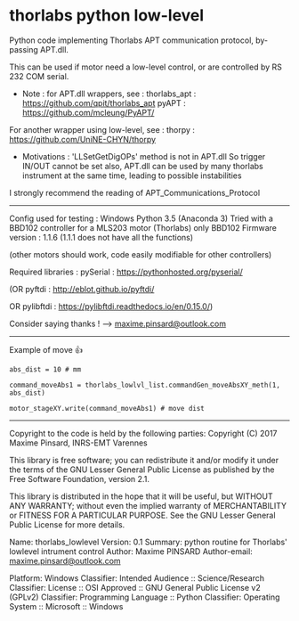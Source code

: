 # thorlabs python low-level
Python code implementing Thorlabs APT communication protocol, by-passing APT.dll.

This can be used if motor need a low-level control, or are controlled by RS 232 COM serial.

- Note : for APT.dll wrappers, see :
thorlabs_apt : https://github.com/qpit/thorlabs_apt
pyAPT : https://github.com/mcleung/PyAPT/

For another wrapper using low-level, see :
thorpy : https://github.com/UniNE-CHYN/thorpy

- Motivations : 'LLSetGetDigOPs' method is not in APT.dll
So trigger IN/OUT cannot be set
also, APT.dll can be used by many thorlabs instrument at the same  time, leading to possible instabilities

I strongly recommend the reading of APT_Communications_Protocol

---------------------------------------------------------

Config used for testing : 
Windows
Python 3.5 (Anaconda 3)
Tried with a BBD102 controller for a MLS203 motor (Thorlabs) only
BBD102 Firmware version : 1.1.6 (1.1.1 does not have all the functions)

(other motors should work, code easily modifiable for other controllers)


Required libraries :
pySerial : https://pythonhosted.org/pyserial/
 
(OR pyftdi : http://eblot.github.io/pyftdi/

OR  pylibftdi : https://pylibftdi.readthedocs.io/en/0.15.0/)


Consider saying thanks ! --> maxime.pinsard@outlook.com

-----------------------------------------------------------
Example of move 👍 

`abs_dist = 10 # mm`

`command_moveAbs1 = thorlabs_lowlvl_list.commandGen_moveAbsXY_meth(1, abs_dist)`

`motor_stageXY.write(command_moveAbs1) # move dist`

---------------

Copyright to the code is held by the following parties:
Copyright (C) 2017 Maxime Pinsard, INRS-EMT Varennes

This library is free software; you can redistribute it and/or
modify it under the terms of the GNU Lesser General Public
License as published by the Free Software Foundation, version 2.1.

This library is distributed in the hope that it will be useful,
but WITHOUT ANY WARRANTY; without even the implied warranty of
MERCHANTABILITY or FITNESS FOR A PARTICULAR PURPOSE.  See the GNU
Lesser General Public License for more details.

Name: thorlabs_lowlevel
Version: 0.1
Summary: python routine for Thorlabs' lowlevel intrument control
Author: Maxime PINSARD
Author-email: maxime.pinsard@outlook.com

Platform: Windows
Classifier: Intended Audience :: Science/Research
Classifier: License :: OSI Approved :: GNU General Public License v2 (GPLv2)
Classifier: Programming Language :: Python
Classifier: Operating System :: Microsoft :: Windows
